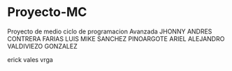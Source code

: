 # Proyecto-MC
Proyecto de medio ciclo de programacion Avanzada
JHONNY ANDRES CONTRERA FARIAS
LUIS MIKE SANCHEZ PINOARGOTE
ARIEL ALEJANDRO VALDIVIEZO GONZALEZ

erick vales vrga
